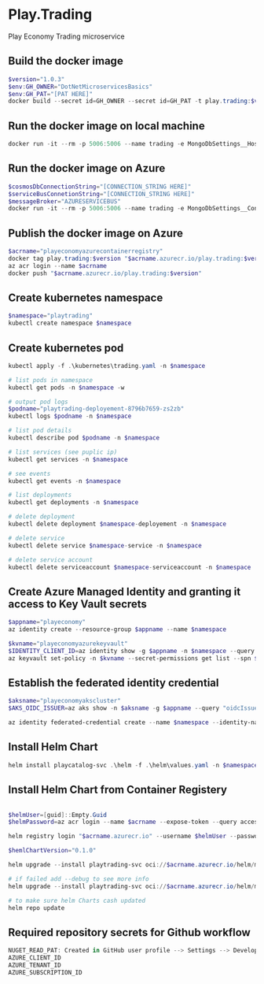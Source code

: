 # Play.Trading
Play Economy Trading microservice

## Build the docker image
```powershell
$version="1.0.3"
$env:GH_OWNER="DotNetMicroservicesBasics"
$env:GH_PAT="[PAT HERE]"
docker build --secret id=GH_OWNER --secret id=GH_PAT -t play.trading:$version .
```

## Run the docker image on local machine
```powershell
docker run -it --rm -p 5006:5006 --name trading -e MongoDbSettings__Host=mongo -e RabbitMqSettings__Host=rabbitmq --network playinfrastructure_default play.trading:$version
```


## Run the docker image on Azure
```powershell
$cosmosDbConnectionString="[CONNECTION_STRING HERE]"
$serviceBusConnetionString="[CONNECTION_STRING HERE]"
$messageBroker="AZURESERVICEBUS"
docker run -it --rm -p 5006:5006 --name trading -e MongoDbSettings__ConnectionString=$cosmosDbConnectionString -e ServiceSettings__MessageBroker=$messageBroker -e ServiceBusSettings__ConnectionString=$serviceBusConnetionString play.trading:$version
```


## Publish the docker image on Azure
```powershell
$acrname="playeconomyazurecontainerregistry"
docker tag play.trading:$version "$acrname.azurecr.io/play.trading:$version"
az acr login --name $acrname
docker push "$acrname.azurecr.io/play.trading:$version"
```

## Create kubernetes namespace
```powershell
$namespace="playtrading"
kubectl create namespace $namespace
```

## Create kubernetes pod
```powershell
kubectl apply -f .\kubernetes\trading.yaml -n $namespace

# list pods in namespace
kubectl get pods -n $namespace -w

# output pod logs
$podname="playtrading-deployement-8796b7659-zs2zb"
kubectl logs $podname -n $namespace

# list pod details
kubectl describe pod $podname -n $namespace

# list services (see puplic ip)
kubectl get services -n $namespace

# see events
kubectl get events -n $namespace

# list deployments
kubectl get deployments -n $namespace

# delete deployment
kubectl delete deployment $namespace-deployement -n $namespace

# delete service
kubectl delete service $namespace-service -n $namespace

# delete service account
kubectl delete serviceaccount $namespace-serviceaccount -n $namespace
```

## Create Azure Managed Identity and granting it access to Key Vault secrets
```powershell
$appname="playeconomy"
az identity create --resource-group $appname --name $namespace

$kvname="playeconomyazurekeyvault"
$IDENTITY_CLIENT_ID=az identity show -g $appname -n $namespace --query clientId -otsv
az keyvault set-policy -n $kvname --secret-permissions get list --spn $IDENTITY_CLIENT_ID
```

## Establish the federated identity credential
```powershell
$aksname="playeconomyakscluster"
$AKS_OIDC_ISSUER=az aks show -n $aksname -g $appname --query "oidcIssuerProfile.issuerUrl" -otsv

az identity federated-credential create --name $namespace --identity-name $namespace --resource-group $appname --issuer $AKS_OIDC_ISSUER --subject system:serviceaccount:"${namespace}":"${namespace}-serviceaccount"
```

## Install Helm Chart
```powershell
helm install playcatalog-svc .\helm -f .\helm\values.yaml -n $namespace
```

## Install Helm Chart from Container Registery
```powershell

$helmUser=[guid]::Empty.Guid
$helmPassword=az acr login --name $acrname --expose-token --query accessToken -o tsv

helm registry login "$acrname.azurecr.io" --username $helmUser --password $helmPassword

$hemlChartVersion="0.1.0"

helm upgrade --install playtrading-svc oci://$acrname.azurecr.io/helm/microservice --version $hemlChartVersion -f .\helm\values.yaml -n $namespace

# if failed add --debug to see more info
helm upgrade --install playtrading-svc oci://$acrname.azurecr.io/helm/microservice --version $hemlChartVersion -f .\helm\values.yaml -n $namespace --debug

# to make sure helm Charts cash updated
helm repo update
```

## Required repository secrets for Github workflow
```powershell
NUGET_READ_PAT: Created in GitHub user profile --> Settings --> Developer settings --> Personal access token
AZURE_CLIENT_ID
AZURE_TENANT_ID
AZURE_SUBSCRIPTION_ID
```
